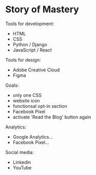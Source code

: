 # Story of Mastery

Tools for development:
- HTML
- CSS
- Python / Django
- JavaScript / React

Tools for design:
- Adobe Creative Cloud
- Figma

Goals:
- only one CSS
- website icon
- functionsal opt-in section
- Facebook Pixel
- activate 'Read the Blog' button again

Analytics:
- Google Analytics...
- Facebook Pixel...

Social media:
- Linkedin
- YouTube
